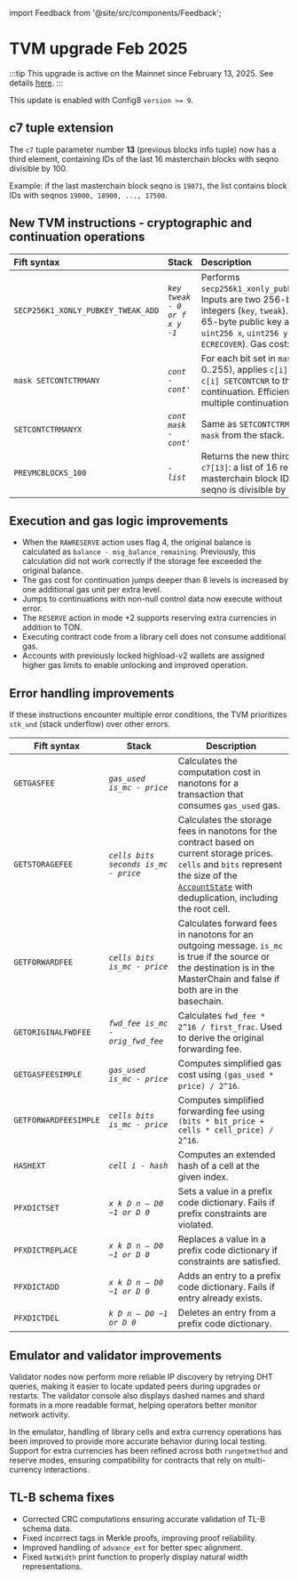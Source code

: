 import Feedback from '@site/src/components/Feedback';

# TVM upgrade Feb 2025

:::tip
This upgrade is active on the Mainnet since February 13, 2025. See details [here](https://t.me/tonstatus/153).
:::

This update is enabled with Config8 `version >= 9`.

## c7 tuple extension

The `c7` tuple parameter number **13** (previous blocks info tuple) now has a third element, containing IDs of the last 16 masterchain blocks with seqno divisible by 100.

Example: if the last masterchain block seqno is `19071`, the list contains block IDs with seqnos `19000, 18900, ..., 17500`.

## New TVM instructions - cryptographic and continuation operations

| Fift syntax                        | Stack                         | Description                                                                                                                                                                                                                                                                                                                                 |
| :--------------------------------- | :---------------------------- | :------------------------------------------------------------------------------------------------------------------------------------------------------------------------------------------------------------------------------------------------------------------------------------------------------------------------------------------ |
| `SECP256K1_XONLY_PUBKEY_TWEAK_ADD` | _`key tweak - 0 or f x y -1`_ | Performs `secp256k1_xonly_pubkey_tweak_add`. Inputs are two 256-bit unsigned integers (`key`, `tweak`). Returns a 65-byte public key as `uint8 f`, `uint256 x`, `uint256 y` (similar to `ECRECOVER`). Gas cost: 1276. |
| `mask SETCONTCTRMANY`              | _`cont - cont'`_              | For each bit set in `mask` (range 0..255), applies `c[i] PUSHCTR SWAP c[i] SETCONTCNR` to the continuation. Efficiently updates multiple continuations.                                                                                                  |
| `SETCONTCTRMANYX`                  | _`cont mask - cont'`_         | Same as `SETCONTCTRMANY`, but reads `mask` from the stack.                                                                                                                                                                                                                                                                  |
| `PREVMCBLOCKS_100`                 | _`- list`_                    | Returns the new third element in `c7[13]`: a list of 16 recent masterchain block IDs (where seqno is divisible by 100).                                                                                                                                                                  |

## Execution and gas logic improvements

- When the `RAWRESERVE` action uses flag 4, the original balance is calculated as `balance - msg_balance_remaining`. Previously, this calculation did not work correctly if the storage fee exceeded the original balance.
- The gas cost for continuation jumps deeper than 8 levels is increased by one additional gas unit per extra level.
- Jumps to continuations with non-null control data now execute without error.
- The `RESERVE` action in mode +2 supports reserving extra currencies in addition to TON.
- Executing contract code from a library cell does not consume additional gas.
- Accounts with previously locked highload-v2 wallets are assigned higher gas limits to enable unlocking and improved operation.

## Error handling improvements

If these instructions encounter multiple error conditions, the TVM prioritizes `stk_und` (stack underflow) over other errors.

| Fift syntax           | Stack                                | Description                                                                                                                                                                                                                                                                                                                                           |
| --------------------- | ------------------------------------ | ----------------------------------------------------------------------------------------------------------------------------------------------------------------------------------------------------------------------------------------------------------------------------------------------------------------------------------------------------- |
| `GETGASFEE`           | _`gas_used is_mc - price`_           | Calculates the computation cost in nanotons for a transaction that consumes `gas_used` gas.                                                                                                                                                                                                                                           |
| `GETSTORAGEFEE`       | _`cells bits seconds is_mc - price`_ | Calculates the storage fees in nanotons for the contract based on current storage prices. `cells` and `bits` represent the size of the [`AccountState`](https://github.com/ton-blockchain/ton/blob/8a9ff339927b22b72819c5125428b70c406da631/crypto/block/block.tlb#L247) with deduplication, including the root cell. |
| `GETFORWARDFEE`       | _`cells bits is_mc - price`_         | Calculates forward fees in nanotons for an outgoing message. `is_mc` is true if the source or the destination is in the MasterChain and false if both are in the basechain.                                                                                                                                           |
| `GETORIGINALFWDFEE`   | _`fwd_fee is_mc - orig_fwd_fee`_     | Calculates `fwd_fee * 2^16 / first_frac`. Used to derive the original forwarding fee.                                                                                                                                                                                                                                 |
| `GETGASFEESIMPLE`     | _`gas_used is_mc - price`_           | Computes simplified gas cost using `(gas_used * price) / 2^16`.                                                                                                                                                                                                                                                                       |
| `GETFORWARDFEESIMPLE` | _`cells bits is_mc - price`_         | Computes simplified forwarding fee using `(bits * bit_price + cells * cell_price) / 2^16`.                                                                                                                                                                                                                                            |
| `HASHEXT`             | _`cell i - hash`_                    | Computes an extended hash of a cell at the given index.                                                                                                                                                                                                                                                                               |
| `PFXDICTSET`          | _`x k D n – D0 −1 or D 0`_           | Sets a value in a prefix code dictionary. Fails if prefix constraints are violated.                                                                                                                                                                                                                                   |
| `PFXDICTREPLACE`      | _`x k D n – D0 −1 or D 0`_           | Replaces a value in a prefix code dictionary if constraints are satisfied.                                                                                                                                                                                                                                                            |
| `PFXDICTADD`          | _`x k D n – D0 −1 or D 0`_           | Adds an entry to a prefix code dictionary. Fails if entry already exists.                                                                                                                                                                                                                                             |
| `PFXDICTDEL`          | _`k D n – D0 −1 or D 0`_             | Deletes an entry from a prefix code dictionary.                                                                                                                                                                                                                                                                                       |

## Emulator and validator improvements

Validator nodes now perform more reliable IP discovery by retrying DHT queries, making it easier to locate updated peers during upgrades or restarts. The validator console also displays dashed names and shard formats in a more readable format, helping operators better monitor network activity.

In the emulator, handling of library cells and extra currency operations has been improved to provide more accurate behavior during local testing. Support for extra currencies has been refined across both `rungetmethod` and reserve modes, ensuring compatibility for contracts that rely on multi-currency interactions.

## TL-B schema fixes

- Corrected CRC computations ensuring accurate validation of TL-B schema data.
- Fixed incorrect tags in Merkle proofs, improving proof reliability.
- Improved handling of `advance_ext` for better spec alignment.
- Fixed `NatWidth` print function to properly display natural width representations.

<Feedback />
